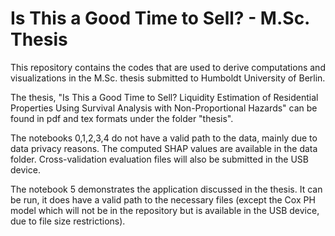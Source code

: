 # Is This a Good Time to Sell? - M.Sc. Thesis
This repository contains the codes that are used to derive computations and visualizations in the M.Sc. thesis submitted to Humboldt University of Berlin.

The thesis, "Is This a Good Time to Sell? Liquidity Estimation of Residential Properties Using Survival Analysis with Non-Proportional Hazards" can be found in pdf and tex formats under the folder "thesis".

The notebooks 0,1,2,3,4 do not have a valid path to the data, mainly due to data privacy reasons.
The computed SHAP values are available in the data folder. Cross-validation evaluation files will also be submitted in the USB device.

The notebook 5 demonstrates the application discussed in the thesis. It can be run, it does have a valid path to the necessary files (except the Cox PH model which will not be in the repository but is available in the USB device, due to file size restrictions).
